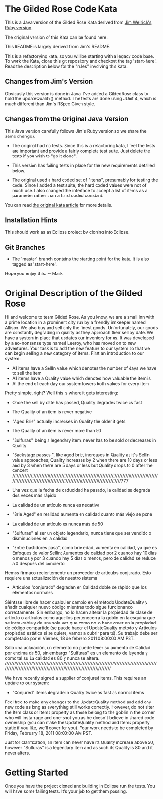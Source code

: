 # The Gilded Rose Code Kata

This is a Java version of the Gilded Rose Kata derived from 
[Jim Weirich's Ruby version](https://github.com/jimweirich/gilded_rose_kata).

The original version of this Kata can be found 
[here](http://iamnotmyself.com/2011/02/13/refactor-this-the-gilded-rose-kata/).

This README is largely derived from Jim's README.

This is a refactorying kata, so you will be starting with a legacy
code base.  To work the Kata, clone this git repository and checkout
the tag 'start-here'. Read the description below for the "rules"
involving this kata.

## Changes from Jim's Version

Obviously this version is done in Java. I've added a GildedRose class to hold the 
updateQuality() method. The tests are done using JUnit 4, which is much different than
Jim's RSpec Given style.

## Changes from the Original Java Version

This Java version carefully follows Jim's Ruby version so we share the same changes.

* The original had no tests.  Since this is a refactoring kata, I feel
  the tests are important and provide a fairly complete test suite.
  Just delete the tests if you wish to "go it alone".
  
* This version has failing tests in place for the new requirements detailed
  below.

* The original used a hard coded set of "items", presumably for
  testing the code.  Since I added a test suite, the hard coded values
  were not of much use.  I also changed the interface to accept a list of
  items as a parameter rather than a hard coded constant.

You can read
[the original kata article](http://iamnotmyself.com/2011/02/13/refactor-this-the-gilded-rose-kata/) for more details.

## Installation Hints

This should work as an Eclipse project by cloning into Eclipse.

## Git Branches

* The 'master' branch contains the starting point for the kata.  It is
  also tagged as 'start-here'.

Hope you enjoy this.     -- Mark


# Original Description of the Gilded Rose

Hi and welcome to team Gilded Rose. As you know, we are a small inn
with a prime location in a prominent city run by a friendly innkeeper
named Allison. We also buy and sell only the finest
goods. Unfortunately, our goods are constantly degrading in quality as
they approach their sell by date. We have a system in place that
updates our inventory for us. It was developed by a no-nonsense type
named Leeroy, who has moved on to new adventures. Your task is to add
the new feature to our system so that we can begin selling a new
category of items. First an introduction to our system:

- All items have a SellIn value which denotes the number of days we
  have to sell the item
- All items have a Quality value which denotes how valuable the item
  is
- At the end of each day our system lowers both values for every item

Pretty simple, right? Well this is where it gets interesting:

  - Once the sell by date has passed, Quality degrades twice as fast
  - The Quality of an item is never negative
  - "Aged Brie" actually increases in Quality the older it gets
  - The Quality of an item is never more than 50
  - "Sulfuras", being a legendary item, never has to be sold or
    decreases in Quality
  - "Backstage passes       ", like aged brie, increases in Quality as it's
    SellIn value approaches; Quality increases by 2 when there are 10
    days or less and by 3 when there are 5 days or less but Quality
    drops to 0 after the concert
//////////////////////////////////////////////////////////////////////////////////////////////////////////////////////////////////////////////////////////////////////777

   - Una vez que la fecha de caducidad ha pasado, la calidad se degrada dos veces más rápido
   - La calidad de un artículo nunca es negativo
   - "Brie Aged" en realidad aumenta en calidad cuanto más viejo se pone
   - La calidad de un artículo es nunca más de 50
   - "Sulfuras", al ser un objeto legendario, nunca tiene que ser vendido o
     disminuciones en la calidad
   - "Entre bastidores pasa", como brie edad, aumenta en calidad, ya que es
     Enfoques de valor Sellin; Aumentos de calidad por 2 cuando hay 10
     días o menos y por 3 cuando hay 5 días o menos, pero de calidad
     se reduce a 0 después del concierto


Hemos firmado recientemente un proveedor de artículos conjurado. Esto requiere una actualización de nuestro sistema:

- Artículos "conjurado" degradan en Calidad doble de rápido que los elementos normales

Siéntase libre de hacer cualquier cambio en el método UpdateQuality y añadir cualquier
nuevo código mientras todo sigue funcionando correctamente. Sin embargo, no lo hacen
alterar la propiedad de clase de artículo o artículos como aquellos pertenecen a la goblin
en la esquina que se insta-rabia y de una sola vez que como no lo hace
creer en la propiedad de código compartido (se puede hacer el UpdateQuality
método y Artículos propiedad estática si se quiere, vamos a cubrir para
tú). Su trabajo debe ser completado por el Viernes, 18 de febrero 2011
08:00:00 AM PST.

Sólo una aclaración, un elemento no puede tener su aumento de Calidad
por encima de 50, sin embargo "Sulfuras" es un elemento de leyenda y como tal su
La calidad es 80 y nunca se altera.
////////////////////////////////////////////////////////////////////////////////////////////////////////////////////////////////////////////////////////////////////////

We have recently signed a supplier of conjured items. This requires an update to our system:

- "Conjured" items degrade in Quality twice as fast as normal items

Feel free to make any changes to the UpdateQuality method and add any
new code as long as everything still works correctly. However, do not
alter the Item class or Items property as those belong to the goblin
in the corner who will insta-rage and one-shot you as he doesn't
believe in shared code ownership (you can make the UpdateQuality
method and Items property static if you like, we'll cover for
you). Your work needs to be completed by Friday, February 18, 2011
08:00:00 AM PST.

Just for clarification, an item can never have its Quality increase
above 50, however "Sulfuras" is a legendary item and as such its
Quality is 80 and it never alters.

# Getting Started

Once you have the project cloned and building in Eclipse run the tests.
You will have some failing tests. It's your job to get them passing.
